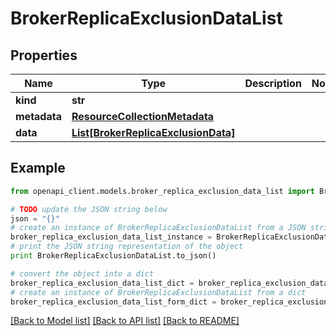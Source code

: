 # BrokerReplicaExclusionDataList


## Properties
Name | Type | Description | Notes
------------ | ------------- | ------------- | -------------
**kind** | **str** |  | 
**metadata** | [**ResourceCollectionMetadata**](ResourceCollectionMetadata.md) |  | 
**data** | [**List[BrokerReplicaExclusionData]**](BrokerReplicaExclusionData.md) |  | 

## Example

```python
from openapi_client.models.broker_replica_exclusion_data_list import BrokerReplicaExclusionDataList

# TODO update the JSON string below
json = "{}"
# create an instance of BrokerReplicaExclusionDataList from a JSON string
broker_replica_exclusion_data_list_instance = BrokerReplicaExclusionDataList.from_json(json)
# print the JSON string representation of the object
print BrokerReplicaExclusionDataList.to_json()

# convert the object into a dict
broker_replica_exclusion_data_list_dict = broker_replica_exclusion_data_list_instance.to_dict()
# create an instance of BrokerReplicaExclusionDataList from a dict
broker_replica_exclusion_data_list_form_dict = broker_replica_exclusion_data_list.from_dict(broker_replica_exclusion_data_list_dict)
```
[[Back to Model list]](../ccloud/README.md#documentation-for-models) [[Back to API list]](../ccloud/README.md#documentation-for-api-endpoints) [[Back to README]](../ccloud/README.md)


